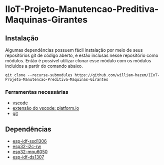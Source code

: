 # IIoT-Projeto-Manutencao-Preditiva-Maquinas-Girantes

## Instalação

Algumas dependências possuem fácil instalação por meio de seus repositórios git de código aberto, e estão inclusas nesse repositório como módulos. Então é possível utilizar clonar esse módulo com os módulos incluídos a partir do comando abaixo.
```
git clone --recurse-submodules https://github.com/william-hazem/IIoT-Projeto-Manutencao-Preditiva-Maquinas-Girantes
```

### Ferramentas necessárias
* [vscode](https://code.visualstudio.com/)
* [extensão do vscode: platform.io](https://marketplace.visualstudio.com/items?itemName=platformio.platformio-ide)
* [git](https://git-scm.com/)

## Dependências
* [esp-idf-ssd1306](https://github.com/nopnop2002/esp-idf-ssd1306)
* [esp32-i2c-rw](https://github.com/gabrielbvicari/esp32-i2c_rw)
* [esp32-mpu6050](https://github.com/gabrielbvicari/esp32-mpu6050)
* [esp-idf-ds1307](https://github.com/nopnop2002/esp-idf-ds1307)